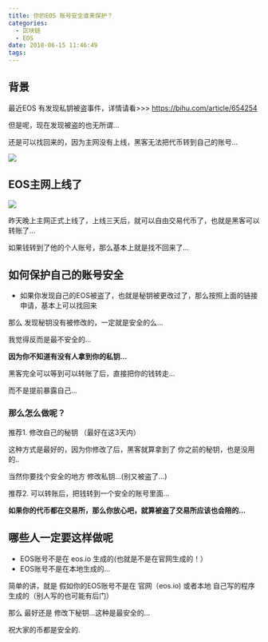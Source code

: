```yaml
---
title: 你的EOS 账号安全谁来保护？
categories:
  - 区块链
  - EOS
date: 2018-06-15 11:46:49
tags:
---
```


## 背景

最近EOS 有发现私钥被盗事件，详情请看>>> https://bihu.com/article/654254

但是呢，现在发现被盗的也无所谓...

还是可以找回来的，因为主网没有上线，黑客无法把代币转到自己的账号...

![](http://ww1.sinaimg.cn/large/cfc08357gy1fsazmps7iej21hy0x049z.jpg)


## EOS主网上线了

![](http://ww1.sinaimg.cn/large/cfc08357gy1fsboq84fnej20ku1121j2.jpg)

昨天晚上主网正式上线了，上线三天后，就可以自由交易代币了，也就是黑客可以转账了...

如果钱转到了他的个人账号，那么基本上就是找不回来了...

## 如何保护自己的账号安全

- 如果你发现自己的EOS被盗了，也就是秘钥被更改过了，那么按照上面的链接 申请，基本上可以找回来

那么 发现秘钥没有被修改的，一定就是安全的么...

我觉得反而是最不安全的...

**因为你不知道有没有人拿到你的私钥...**

黑客完全可以等到可以转账了后，直接把你的钱转走...

而不是提前暴露自己...

### 那么怎么做呢？

推荐1. 修改自己的秘钥 （最好在这3天内）

这种方式是最好的，因为你修改了后，黑客就算拿到了 你之前的秘钥，也是没用的..

当然你要找个安全的地方 修改私钥...(别又被盗了...)

推荐2. 可以转账后，把钱转到一个安全的账号里面...

**如果你的代币都在交易所，那么你放心吧，就算被盗了交易所应该也会陪的...**


## 哪些人一定要这样做呢

- EOS账号不是在 eos.io 生成的(也就是不是在官网生成的！）
- EOS账号不是在本地生成的...

简单的讲，就是 假如你的EOS账号不是在 官网（eos.io) 或者本地 自己写的程序生成的（别人写的也可能有后门）

那么 最好还是 修改下秘钥...这种是最安全的...

祝大家的币都是安全的.


